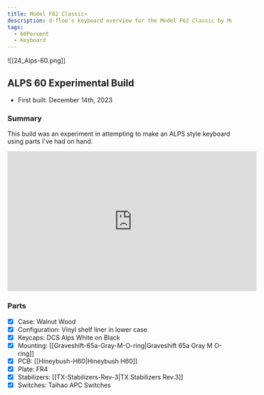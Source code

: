 ```yaml
---
title: Model F62 Classic⭐
description: d-floe's keyboard overview for the Model F62 Classic by Model F Labs.
tags:
  - 60Percent
  - Keyboard
---
```


![[24_Alps-60.png]]

## ALPS 60 Experimental Build

- First built: December 14th, 2023

### Summary

This build was an experiment in attempting to make an ALPS style keyboard using parts I've had on hand.

<iframe width="560" height="315" src="https://www.youtube-nocookie.com/embed/rBZTEjZQVTM?si=3IHJ1nis0BNMbYe1" title="YouTube video player" frameborder="0" allow="accelerometer; autoplay; clipboard-write; encrypted-media; gyroscope; picture-in-picture; web-share" allowfullscreen></iframe>

### Parts

- [x] Case: Walnut Wood
- [x] Configuration: Vinyl shelf liner in lower case
- [x] Keycaps: DCS Alps White on Black
- [x] Mounting: [[Graveshift-65a-Gray-M-O-ring|Graveshift 65a Gray M O-ring]]
- [x] PCB: [[Hineybush-H60|Hineybush H60]]
- [x] Plate: FR4
- [x] Stabilizers: [[TX-Stabilizers-Rev-3|TX Stabilizers Rev.3]]
- [x] Switches: Taihao APC Switches
